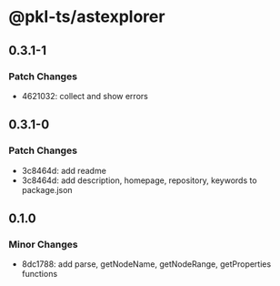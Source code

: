 # @pkl-ts/astexplorer

## 0.3.1-1

### Patch Changes

- 4621032: collect and show errors

## 0.3.1-0

### Patch Changes

- 3c8464d: add readme
- 3c8464d: add description, homepage, repository, keywords to package.json

## 0.1.0

### Minor Changes

- 8dc1788: add parse, getNodeName, getNodeRange, getProperties functions
